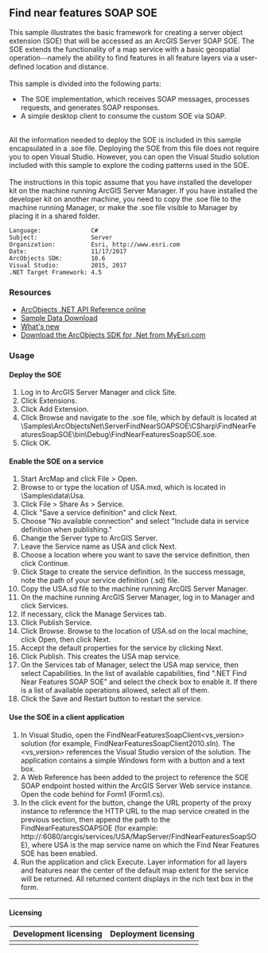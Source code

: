 ## Find near features SOAP SOE

  <div xmlns="http://www.w3.org/1999/xhtml">This sample illustrates the basic framework for creating a server object extension (SOE) that will be accessed as an ArcGIS Server SOAP SOE. The SOE extends the functionality of a map service with a basic geospatial operation<font face="Verdana">—</font>namely the ability to find features in all feature layers via a user-defined location and distance. </div>
  <div xmlns="http://www.w3.org/1999/xhtml"> </div>
  <div xmlns="http://www.w3.org/1999/xhtml">This sample is divided into the following parts: </div>

*   The SOE implementation, which receives SOAP messages, processes requests, and generates SOAP responses.  
*   A simple desktop client to consume the custom SOE via SOAP. 
  <div xmlns="http://www.w3.org/1999/xhtml"> </div>
  <div xmlns="http://www.w3.org/1999/xhtml">All the information needed to deploy the SOE is included in this sample encapsulated in a .soe file. Deploying the SOE from this file does not require you to open Visual Studio. However, you can open the Visual Studio solution included with this sample to explore the coding patterns used in the SOE.</div>
  <div xmlns="http://www.w3.org/1999/xhtml"> </div>
  <div xmlns="http://www.w3.org/1999/xhtml">The instructions in this topic assume that you have installed the developer kit on the machine running ArcGIS Server Manager. If you have installed the developer kit on another machine, you need to copy the .soe file to the machine running Manager, or make the .soe file visible to Manager by placing it in a shared folder.</div>  


<!-- TODO: Fill this section below with metadata about this sample-->
```
Language:              C#
Subject:               Server
Organization:          Esri, http://www.esri.com
Date:                  11/17/2017
ArcObjects SDK:        10.6
Visual Studio:         2015, 2017
.NET Target Framework: 4.5
```

### Resources

* [ArcObjects .NET API Reference online](http://desktop.arcgis.com/en/arcobjects/latest/net/webframe.htm)  
* [Sample Data Download](../../releases)  
* [What's new](http://desktop.arcgis.com/en/arcobjects/latest/net/webframe.htm#91cabc68-2271-400a-8ff9-c7fb25108546.htm)  
* [Download the ArcObjects SDK for .Net from MyEsri.com](https://my.esri.com/)  

### Usage
#### Deploy the SOE  
1. Log in to ArcGIS Server Manager and click Site.  
1. Click Extensions.  
1. Click Add Extension.  
1. Click Browse and navigate to the .soe file, which by default is located at <ArcGIS DeveloperKit install location>\Samples\ArcObjectsNet\ServerFindNearSOAPSOE\CSharp\FindNearFeaturesSoapSOE\bin\Debug\FindNearFeaturesSoapSOE.soe.   
1. Click OK.  

#### Enable the SOE on a service  
1. Start ArcMap and click File > Open.  
1. Browse to or type the location of USA.mxd, which is located in <ArcGIS Developer Kit Location>\Samples\data\Usa.  
1. Click File > Share As > Service.  
1. Click "Save a service definition" and click Next.  
1. Choose "No available connection" and select "Include data in service definition when publishing."  
1. Change the Server type to ArcGIS Server.  
1. Leave the Service name as USA and click Next.  
1. Choose a location where you want to save the service definition, then click Continue.  
1. Click Stage to create the service definition. In the success message, note the path of your service definition (.sd) file.  
1. Copy the USA.sd file to the machine running ArcGIS Server Manager.  
1. On the machine running ArcGIS Server Manager, log in to Manager and click Services.  
1. If necessary, click the Manage Services tab.  
1. Click Publish Service.  
1. Click Browse. Browse to the location of USA.sd on the local machine, click Open, then click Next.  
1. Accept the default properties for the service by clicking Next.  
1. Click Publish. This creates the USA map service.  
1. On the Services tab of Manager, select the USA map service, then select Capabilities. In the list of available capabilities, find ".NET Find Near Features SOAP SOE" and select the check box to enable it. If there is a list of available operations allowed, select all of them.  
1. Click the Save and Restart button to restart the service.  

#### Use the SOE in a client application  
1. In Visual Studio, open the FindNearFeaturesSoapClient<vs_version> solution (for example, FindNearFeaturesSoapClient2010.sln). The <vs_version> references the Visual Studio version of the solution. The application contains a simple Windows form with a button and a text box.   
1. A Web Reference has been added to the project to reference the SOE SOAP endpoint hosted within the ArcGIS Server Web service instance. Open the code behind for Form1 (Form1.cs).   
1. In the click event for the button, change the URL property of the proxy instance to reference the HTTP URL to the map service created in the previous section, then append the path to the FindNearFeaturesSOAPSOE (for example: http://<server name>:6080/arcgis/services/USA/MapServer/FindNearFeaturesSoapSOE), where USA is the map service name on which the Find Near Features SOE has been enabled.   
1. Run the application and click Execute. Layer information for all layers and features near the center of the default map extent for the service will be returned. All returned content displays in the rich text box in the form.   









---------------------------------

#### Licensing  
| Development licensing | Deployment licensing | 
| ------------- | ------------- | 
|  |  |  


